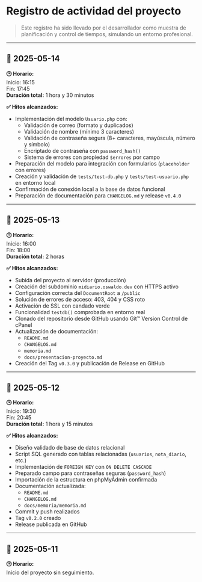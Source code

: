 # Registro de actividad del proyecto

> Este registro ha sido llevado por el desarrollador como muestra de planificación y control de tiempos, simulando un entorno profesional.
---
## 📅 2025-05-14

**🕒 Horario:**  
Inicio: 16:15  
Fin: 17:45  
**Duración total:** 1 hora y 30 minutos

**✅ Hitos alcanzados:**
- Implementación del modelo `Usuario.php` con:
  - Validación de correo (formato y duplicados)
  - Validación de nombre (mínimo 3 caracteres)
  - Validación de contraseña segura (8+ caracteres, mayúscula, número y símbolo)
  - Encriptado de contraseña con `password_hash()`
  - Sistema de errores con propiedad `$errores` por campo
- Preparación del modelo para integración con formularios (`placeholder` con errores)
- Creación y validación de `tests/test-db.php` y `tests/test-usuario.php` en entorno local
- Confirmación de conexión local a la base de datos funcional
- Preparación de documentación para `CHANGELOG.md` y release `v0.4.0`

---
## 📅 2025-05-13

**🕒 Horario:**  
Inicio: 16:00  
Fin: 18:00  
**Duración total:** 2 horas

**✅ Hitos alcanzados:**
- Subida del proyecto al servidor (producción)
- Creación del subdominio `midiario.oswaldo.dev` con HTTPS activo
- Configuración correcta del `DocumentRoot` a `/public`
- Solución de errores de acceso: 403, 404 y CSS roto
- Activación de SSL con candado verde
- Funcionalidad `testdb()` comprobada en entorno real
- Clonado del repositorio desde GitHub usando Git™ Version Control de cPanel
- Actualización de documentación:
  - `README.md`
  - `CHANGELOG.md`
  - `memoria.md`
  - `docs/presentacion-proyecto.md`
- Creación del Tag `v0.3.0` y publicación de Release en GitHub

---
## 📅 2025-05-12

**🕒 Horario:**  
Inicio: 19:30  
Fin: 20:45  
**Duración total:** 1 hora y 15 minutos

**✅ Hitos alcanzados:**
- Diseño validado de base de datos relacional
- Script SQL generado con tablas relacionadas (`usuarios`, `nota_diario`, etc.)
- Implementación de `FOREIGN KEY` con `ON DELETE CASCADE`
- Preparado campo para contraseñas seguras (`password_hash`)
- Importación de la estructura en phpMyAdmin confirmada
- Documentación actualizada:
  - `README.md`
  - `CHANGELOG.md`
  - `docs/memoria/memoria.md`
- Commit y push realizados
- Tag `v0.2.0` creado
- Release publicada en GitHub

---
## 📅 2025-05-11
**🕒 Horario:**  
Inicio del proyecto sin seguimiento.